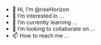 - 👋 Hi, I’m @riseHorizon
- 👀 I’m interested in ...
- 🌱 I’m currently learning ...
- 💞️ I’m looking to collaborate on ...
- 📫 How to reach me ...

<!---
riseHorizon/riseHorizon is a ✨ special ✨ repository because its `README.md` (this file) appears on your GitHub profile.
You can click the Preview link to take a look at your changes.
--->
